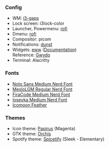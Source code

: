 ### Config
- WM: [i3-gaps](https://www.github.com/Airblader/i3)
- Lock screen: i3lock-color
- Launcher, Powermenu: [rofi](https://github.com/adi1090x/rofi)
- Dmenu: [rofi](https://github.com/Murzchnvok/rofi-collection)
- Compositor: picom
- Notifications: [dunst](https://github.com/dunst-project/dunst)
- Widgets: [eww](https://github.com/elkowar/eww) ([Documentation](https://elkowar.github.io/eww/widgets.html))\
Reference: [Gwydo](https://github.com/Gwyd0/Linuxsetup)
- Terminal: Alacritty

### Fonts
- [Noto Sans Medium Nerd Font](https://github.com/ryanoasis/nerd-fonts/blob/master/patched-fonts/Noto/Sans/complete/Noto%20Sans%20Medium%20Nerd%20Font%20Complete.ttf)
- [MesloLGM Regular Nerd Font](https://github.com/ryanoasis/nerd-fonts/blob/master/patched-fonts/Meslo/M/Regular/complete/Meslo%20LG%20M%20Regular%20Nerd%20Font%20Complete.ttf)
- [FiraCode Medium Nerd Font](https://github.com/ryanoasis/nerd-fonts/blob/master/patched-fonts/FiraCode/Medium/complete/Fira%20Code%20Medium%20Nerd%20Font%20Complete.ttf)
- [Iosevka Medium Nerd Font](https://github.com/ryanoasis/nerd-fonts/blob/master/patched-fonts/Iosevka/Medium/complete/Iosevka%20Medium%20Nerd%20Font%20Complete.ttf)
- [Icomoon Feather](https://github.com/adi1090x/rofi/blob/master/fonts/Icomoon-Feather.ttf)

### Themes
- Icon theme: [Papirus](https://github.com/PapirusDevelopmentTeam/papirus-icon-theme) (Magenta)
- GTK theme: [Orchis](https://github.com/vinceliuice/Orchis-theme)
- Spotify theme: [Spicetify](https://spicetify.app/docs/getting-started) (Sleek - Elementary)
